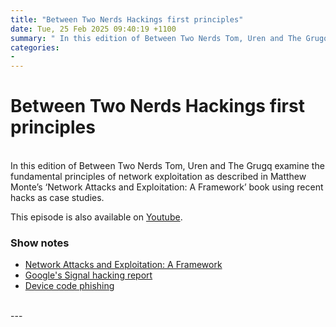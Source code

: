 ```yaml
---
title: "Between Two Nerds Hackings first principles"
date: Tue, 25 Feb 2025 09:40:19 +1100
summary: " In this edition of Between Two Nerds Tom, Uren and The Grugq examine the fundamental principles of network exploitation as described in"
categories: 
- 
---
```

# Between Two Nerds Hackings first principles


<br/>
In this edition of Between Two Nerds Tom, Uren and The Grugq examine the fundamental principles of network exploitation as described in Matthew Monte’s ‘Network Attacks and Exploitation: A Framework’ book using recent hacks as case studies.

This episode is also available on [Youtube](https://youtu.be/XEXgO8LzdP8).

### Show notes

-   [Network Attacks and Exploitation: A Framework](https://www.wiley.com/en-us/Network+Attacks+and+Exploitation%3A+A+Framework-p-9781118987124)
-   [Google's Signal hacking report](https://cloud.google.com/blog/topics/threat-intelligence/russia-targeting-signal-messenger)
-   [Device code phishing](https://arstechnica.com/information-technology/2025/02/russian-spies-use-device-code-phishing-to-hijack-microsoft-accounts/)

<br/>
---
